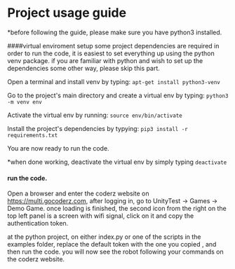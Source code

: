 # Project usage guide
*before following the guide, please make sure you have python3 installed.




####virtual enviroment setup
some project dependencies are required in order to run the code, it is easiest to set everything up using the python venv package.
if you are familiar with python and wish to set up the dependencies some other way, please skip this part.

Open a terminal and install venv by typing: `apt-get install python3-venv`

Go to the project's main directory and create a virtual env by typing: `python3 -m venv env`

Activate the virtual env by running: `source env/bin/activate`

Install the project's dependencies by typying: `pip3 install -r requirements.txt`

You are now ready to run the code.

*when done working, deactivate the virtual env by simply typing `deactivate`

#### run the code.
Open a browser and enter the coderz website on https://multi.gocoderz.com, after logging in, go to UnityTest -> Games -> Demo Game. once loading is finished, the second icon from the right on the top left panel is a screen with wifi signal, click on it and copy the authentication token.

at the python project, on either index.py or one of the scripts in the examples folder, replace the default token with the one you copied
, and then run the code. you will now see the robot following your commands on the coderz website.